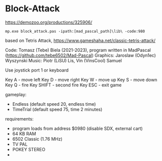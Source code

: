 # Block-Attack

https://demozoo.org/productions/325906/

    mp.exe block_attack.pas -ipath:[mad_pascal_path]\lib\ -code:980

based on Tetris Attack, https://www.gameshaha.net/classic-tetris-attack/

Code: Tomasz (Tebe) Biela (2021-2023), program written in MadPascal (https://github.com/tebe6502/Mad-Pascal)
Graphics: Jaroslaw (Odyn1ec) Wyszynski
Music: Piotr (LiSU) Lis, Vin (VinsCool) Samuel

Use joystick port 1 or keyboard

Key A - move left
Key D - move right
Key W - move up
Key S - move down
Key Q - fire
Key SHIFT - second fire
Key ESC - exit game

gameplay:

- Endless (default speed 20, endless time)
- TimeTrial (default speed 75, time 2 minutes)

requirements:

- program loads from address $0980 (disable SDX, external cart)
- 64 KB RAM
- 6502 Classic (1.76 MHz)
- TV PAL
- POKEY STEREO
- 
